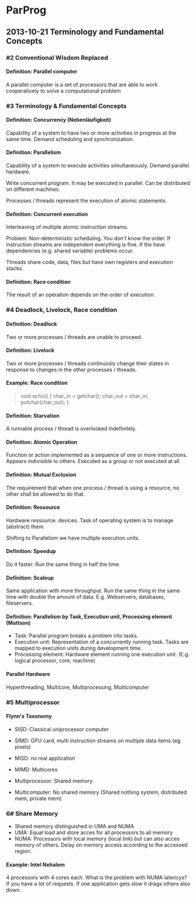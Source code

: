 # ParProg
## 2013-10-21  Terminology and Fundamental Concepts
### #2 Conventional Wisdom Replaced
#### Definition: Parallel computer
A parallel computer is a set of processors that are able to work cooperatively to solve a computational problem

### #3 Terminology & Fundamental Concepts

#### Definition: Concurrency (Nebenläufigkeit)
Capability of a system to have two or more activities in progress at the same time. Demand scheduling and synchronization.

#### Definition: Parallelism
Capability of a system to execute activities simultaneously. Demand parallel hardware.

Write concurrent program. It may be executed in parallel. Can be distributed on different machines.

Processes / threads represent the execution of atomic statements.

#### Definition: Concurrent execution
Interleaving of multiple atomic instruction streams.

Problem: Non-deterministic scheduling. You don't know the order. If instruction streams are independent everything is fine. If the have dependencies (e.g. shared variable) problems occur.

Threads share code, data, files but have own registers and execution stacks.

#### Definition: Race condition
The result of an operation depends on the order of execution.

### #4 Deadlock, Livelock, Race condition

#### Definition: Deadlock
Two or more processes / threads are unable to proceed.

#### Definition: Livelock
Two or more processes / threads continuosly change their states in response to changes in the other processes / threads.

#### Example: Race condition
> void echo() {
>     char_in = getchar();
>     char_out = char_in;
>    putchar(char_out);
> }

#### Definition: Starvation
A runnable process / thread is overlooked indefinitely.

#### Definition: Atomic Operation
Function or action implemented as a sequence of one or more instructions. Appears indivisible to others. Executed as a group or not executed at all

#### Definition: Mutual Exclusion
The requirement that when one process / thread is using a resource, no other shall be allowed to do that.

#### Definition: Ressource
Hardware ressource: devices. Task of operating system is to manage (abstract) them.

Shifting to Parallelism we have multiple execution units.

#### Definition: Speedup
Do it faster. Run the same thing in half the time.

#### Definition: Scaleup
Same application with more throughput. Run the same thing in the same time with double the amount of data. E.g. Webservers, databases, fileservers.

#### Definition: Parallelism by Task, Execution unit, Processing element (Mattson)
* Task: Parallel program breaks a problem into tasks.
* Execution unit: Representation of a concurrently running task. Tasks are mapped to execution units during development time.
* Processing element: Hardware element running one execution unit. (E.g. logical processor, core, machine)

#### Parallel Hardware
Hyperthreading, Multicore, Multiprocessing, Multicomputer

### #5 Multiprocessor
#### Flynn's Taxonomy
* SISD: Classical uniprocessor computer
* SIMD: GPU card, multi instruction streams on multiple data items (eg. pixels)
* MISD: no real application
* MIMD: Multicores

* Multiprocessor: Shared memory
* Multicomputer: No shared memory (Shared nothing system, distributed mem, private mem)

### 6# Share Memory
* Shared memory distinguished in UMA and NUMA
* UMA: Equal load and store acces for all processors to all memory
* NUMA: Processors with local memory (local link) but can also acces memory of others.  Delay on memory access according to the accessed region.

#### Example: Intel Nehalem
4 processors with 4 cores each.
What is the problem with NUMA latencys? If you have a lot of requests. If one application gets slow it drags others also down.


